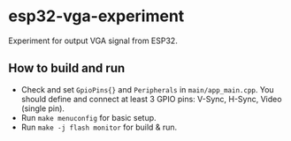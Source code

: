 # esp32-vga-experiment

Experiment for output VGA signal from ESP32.


## How to build and run

+ Check and set `GpioPins{}` and `Peripherals` in `main/app_main.cpp`.  You should define and connect at least 3 GPIO pins: V-Sync, H-Sync, Video (single pin).
+ Run `make menuconfig` for basic setup.
+ Run `make -j flash monitor` for build & run.
